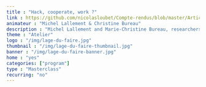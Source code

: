 ```yaml
---
title : "Hack, cooperate, work ?"
link : https://github.com/nicolasloubet/Compte-rendus/blob/master/Articles/lamyne_masterclass_lallemant_bureau.md
animateur : "Michel Lallement & Christine Bureau"
description : "Michel Lallement and Marie-Christine Bureau, researchers in sociology at the LISE (CNAM) laboratory, are presenting their work on the cooperation and organisation stakes in french and american tiers-leux."
theme : "Atelier"
logo : "/img/lage-du-faire.jpg"
thumbnail : "/img/lage-du-faire-thumbnail.jpg"
banner : "/img/lage-du-faire-banner.jpg"
home : "yes"
categories: ["program"]
type : "Masterclass"
recurring: "no"
---
```

